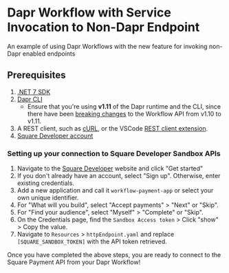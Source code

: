 # Dapr Workflow with Service Invocation to Non-Dapr Endpoint 
An example of using Dapr Workflows with the new feature for invoking non-Dapr enabled endpoints

## Prerequisites

1. [.NET 7 SDK](https://dotnet.microsoft.com/download/dotnet/7.0)
1. [Dapr CLI](https://docs.dapr.io/getting-started/install-dapr-cli/)
   - Ensure that you're using **v1.11** of the Dapr runtime and the CLI, since there have been [breaking changes](https://github.com/dapr/dapr/pull/6218) to the Workflow API from v1.10 to v1.11.
1. A REST client, such as [cURL](https://curl.se/), or the VSCode [REST client extension](https://marketplace.visualstudio.com/items?itemName=humao.rest-client).
1. [Square Developer account](#Setting-up-your-connection-to-Square-Developer-Sandbox-APIs)

### Setting up your connection to Square Developer Sandbox APIs 

1. Navigate to the [Square Developer](https://developer.squareup.com/us/en) website and click "Get started"
1. If you don't already have an account, select "Sign up". Otherwise, enter existing credentials.
1. Add a new application and call it `workflow-payment-app` or select your own unique identifier.
1. For "What will you build", select "Accept payments" > "Next" or "Skip". 
1. For "Find your audience", select "Myself" > "Complete" or "Skip". 
1. On the Credentials page, find the `Sandbox Access token` > Click "show" > Copy the value.
1. Navigate to `Resources` > `httpEndpoint.yaml` and replace `[SQUARE_SANDBOX_TOKEN]` with the API token retrieved.

Once you have completed the above steps, you are ready to connect to the Square Payment API from your Dapr Workflow!
